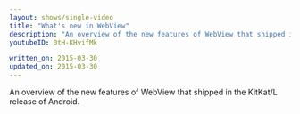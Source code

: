 ```yaml
---
layout: shows/single-video
title: "What's new in WebView"
description: "An overview of the new features of WebView that shipped in the KitKat/L release of Android."
youtubeID: 0tH-KHvifMk

written_on: 2015-03-30
updated_on: 2015-03-30
---
```


An overview of the new features of WebView that shipped in the KitKat/L release of Android.
